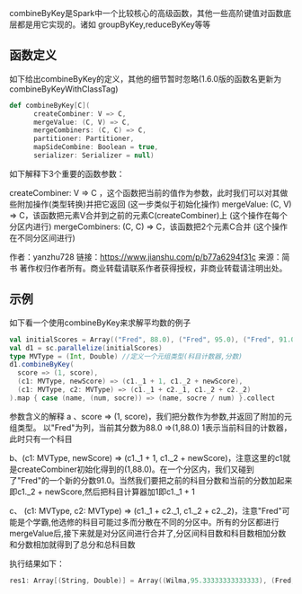 combineByKey是Spark中一个比较核心的高级函数，其他一些高阶键值对函数底层都是用它实现的。诸如 groupByKey,reduceByKey等等
## 函数定义
如下给出combineByKey的定义，其他的细节暂时忽略(1.6.0版的函数名更新为combineByKeyWithClassTag)
~~~scala
def combineByKey[C](
      createCombiner: V => C,
      mergeValue: (C, V) => C,
      mergeCombiners: (C, C) => C,
      partitioner: Partitioner,
      mapSideCombine: Boolean = true,
      serializer: Serializer = null)
~~~
如下解释下3个重要的函数参数：

createCombiner: V => C ，这个函数把当前的值作为参数，此时我们可以对其做些附加操作(类型转换)并把它返回 (这一步类似于初始化操作)
mergeValue: (C, V) => C，该函数把元素V合并到之前的元素C(createCombiner)上 (这个操作在每个分区内进行)
mergeCombiners: (C, C) => C，该函数把2个元素C合并 (这个操作在不同分区间进行)

作者：yanzhu728
链接：https://www.jianshu.com/p/b77a6294f31c
来源：简书
著作权归作者所有。商业转载请联系作者获得授权，非商业转载请注明出处。

## 示例
如下看一个使用combineByKey来求解平均数的例子
~~~scala
val initialScores = Array(("Fred", 88.0), ("Fred", 95.0), ("Fred", 91.0), ("Wilma", 93.0), ("Wilma", 95.0), ("Wilma", 98.0))
val d1 = sc.parallelize(initialScores)
type MVType = (Int, Double) //定义一个元组类型(科目计数器,分数)
d1.combineByKey(
  score => (1, score),
  (c1: MVType, newScore) => (c1._1 + 1, c1._2 + newScore),
  (c1: MVType, c2: MVType) => (c1._1 + c2._1, c1._2 + c2._2)
).map { case (name, (num, socre)) => (name, socre / num) }.collect
~~~
参数含义的解释
a 、score => (1, score)，我们把分数作为参数,并返回了附加的元组类型。 以"Fred"为列，当前其分数为88.0 =>(1,88.0) 1表示当前科目的计数器，此时只有一个科目

b、(c1: MVType, newScore) => (c1._1 + 1, c1._2 + newScore)，注意这里的c1就是createCombiner初始化得到的(1,88.0)。在一个分区内，我们又碰到了"Fred"的一个新的分数91.0。当然我们要把之前的科目分数和当前的分数加起来即c1._2 + newScore,然后把科目计算器加1即c1._1 + 1

c、 (c1: MVType, c2: MVType) => (c1._1 + c2._1, c1._2 + c2._2)，注意"Fred"可能是个学霸,他选修的科目可能过多而分散在不同的分区中。所有的分区都进行mergeValue后,接下来就是对分区间进行合并了,分区间科目数和科目数相加分数和分数相加就得到了总分和总科目数

执行结果如下：
~~~scala
res1: Array[(String, Double)] = Array((Wilma,95.33333333333333), (Fred,91.33333333333333))
~~~
